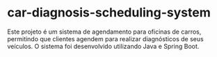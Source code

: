 # car-diagnosis-scheduling-system
Este projeto é um sistema de agendamento para oficinas de carros, permitindo que clientes agendem para realizar diagnósticos de seus veículos. O sistema foi desenvolvido utilizando Java e Spring Boot.
